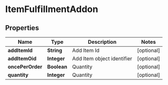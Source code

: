 

# ItemFulfillmentAddon


## Properties

| Name | Type | Description | Notes |
|------------ | ------------- | ------------- | -------------|
|**addItemId** | **String** | Add Item Id |  [optional] |
|**addItemOid** | **Integer** | Add Item object identifier |  [optional] |
|**oncePerOrder** | **Boolean** | Quantity |  [optional] |
|**quantity** | **Integer** | Quantity |  [optional] |



